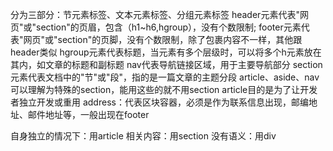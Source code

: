 分为三部分：节元素标签、文本元素标签、分组元素标签
header元素代表"网页"或"section"的页眉，包含（h1~h6,hgroup），没有个数限制;
footer元素代表"网页"或"section"的页脚，没有个数限制，除了包裹内容不一样，其他跟header类似
hgroup元素代表标题，当元素有多个层级时，可以将多个h元素放在其内，如文章的标题和副标题
nav代表导航链接区域，用于主要导航部分
section元素代表文档中的"节"或"段"，指的是一篇文章的主题分段
article、aside、nav可以理解为特殊的section，能用这些的就不用section
article目的是为了让开发者独立开发或重用
address：代表区块容器，必须是作为联系信息出现，邮编地址、邮件地址等，一般出现在footer

自身独立的情况下：用article
相关内容：用section
没有语义：用div